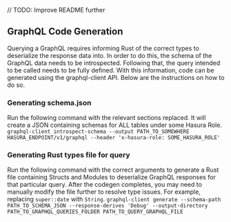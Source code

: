 // TODO: Improve README further

## GraphQL Code Generation
Querying a GraphQL requires informing Rust of the correct types to deserialize the response data into. In order to do this, the schema of the GraphQL data needs to be introspected. Following that, the query intended to be called needs to be fully defined. With this information, code can be generated using the graphql-client API. Below are the instructions on how to do so. 

### Generating schema.json
Run the following command with the relevant sections replaced. It will create a JSON containing schemas for ALL tables under some Hasura Role. 
`graphql-client introspect-schema --output PATH_TO_SOMEWHERE HASURA_ENDPOINT/v1/graphql --header 'x-hasura-role: SOME_HASURA_ROLE'`

### Generating Rust types file for query
Run the following command with the correct arguments to generate a Rust file containing Structs and Modules to deserialize GraphQL responses for that particular query. After the codegen completes, you may need to manually modify the file further to resolve type issues. For example, replacing `super::date` with `String`. 
`graphql-client generate --schema-path PATH_TO_SCHEMA_JSON --response-derives 'Debug' --output-directory PATH_TO_GRAPHQL_QUERIES_FOLDER PATH_TO_QUERY_GRAPHQL_FILE`
